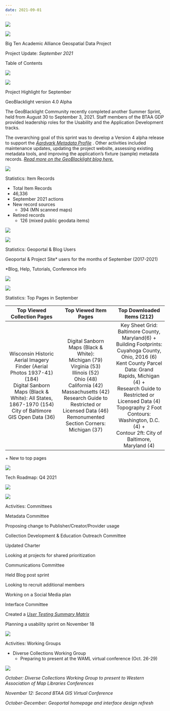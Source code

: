 ```yaml
---
date: 2021-09-01
---
```


![](img/project-update_2021-090.png)

![](img/project-update_2021-091.png)

Big Ten Academic Alliance Geospatial Data Project

Project Update:   _September 2021_

Table of Contents

![](img/project-update_2021-092.png)

![](img/project-update_2021-093.png)

Project Highlight for September

GeoBlacklight version 4\.0 Alpha

The GeoBlacklight Community recently completed another Summer Sprint\, held from August 30 to September 3\, 2021\. Staff members of the BTAA GDP provided leadership roles for the Usability and the Application Development tracks\.

The overarching goal of this sprint was to develop a Version 4 alpha release to support the  _[Aardvark Metadata Profile](https://opengeometadata.github.io/docs/aardvarkSchema)_ \. Other activities included maintenance updates\, updating the project website\, assessing existing metadata tools\, and improving the application’s fixture \(sample\) metadata records\.  _[Read more on the GeoBlacklight blog here\.](https://geoblacklight.org/blog/%7C/sprint/2021/09/07/summer-sprint-2021.html)_

![](img/project-update_2021-094.png)

Statistics: Item Records

* Total Item Records
* 46\,336
* September 2021 actions
* New record sources
  * 394 \(MN scanned maps\)
* Retired records
  * 126 \(mixed public geodata items\)

![](img/project-update_2021-095.png)

![](img/project-update_2021-096.png)

Statistics: Geoportal & Blog Users

Geoportal & Project Site\* users for the months of September \(2017\-2021\)

\*Blog\, Help\, Tutorials\, Conference info

![](img/project-update_2021-097.png)

![](img/project-update_2021-098.png)

Statistics: Top Pages in September

| Top Viewed Collection Pages | Top Viewed Item Pages | Top Downloaded Items (212) |
| :-: | :-: | :-: |
| Wisconsin Historic Aerial Imagery Finder (Aerial Photos 1937-41) (184)<br />Digital Sanborn Maps (Black & White): All States, 1867-1970 (154)<br />City of Baltimore GIS Open Data  (36) | Digital Sanborn Maps (Black & White): <br />Michigan (79) <br />Virginia (53)<br />Illinois (52)<br />Ohio (48)<br />California (42)<br />Massachusetts (42)<br />Research Guide to Restricted or Licensed Data (46) <br />Remonumented Section Corners: Michigan (37) | Key Sheet Grid: Baltimore County, Maryland(6) + <br />Building Footprints: Cuyahoga County, Ohio, 2016 (6) <br />Kent County Parcel Data: Grand Rapids, Michigan  (4) + <br />Research Guide to Restricted or Licensed Data (4) <br />Topography 2 Foot Contours: Washington, D.C. (4) +<br />Contour 2ft: City of Baltimore, Maryland (4) |

\+  New to top pages

![](img/project-update_2021-099.png)

Tech Roadmap: Q4 2021

![](img/project-update_2021-0910.png)

![](img/project-update_2021-0911.png)

Activities: Committees

Metadata Committee

Proposing change to Publisher/Creator/Provider usage

Collection Development &   Education   Outreach Committee

Updated Charter

Looking at projects for shared prioritization

Communications Committee

Held Blog post sprint

Looking to recruit additional members

Working on a Social Media plan

Interface Committee

Created a   _[User Testing Summary Matrix](https://docs.google.com/document/d/1gCsETSWtGLnbZhdPzqjmP_z60j784_HXwgGr4YwMmJM/edit?usp=sharing)_

Planning a usability sprint on November 18

![](img/project-update_2021-0912.png)

Activities: Working Groups

* Diverse Collections Working Group
  * Preparing to present at the WAML virtual conference \(Oct\. 26\-29\)

![](img/project-update_2021-0913.png)

_October: Diverse Collections Working Group to present to Western Association of Map Libraries Conferences_

_November 12: Second BTAA GIS Virtual Conference_

_October\-December: Geoportal homepage and interface design refresh_
